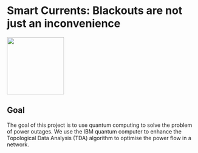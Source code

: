 # Smart Currents: Blackouts are not just an inconvenience
[<img src="https://github.com/[kannan975]/[NYUAD-2023-team5]/team5/logo.jpg" width="150">](https://smartcurrents.webflow.io/)

## Goal
The goal of this project is to use quantum computing to solve the problem of power outages. We use the IBM quantum computer to enhance the Topological Data Analysis (TDA) algorithm to optimise the power flow in a network.

